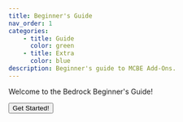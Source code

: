 ```yaml
---
title: Beginner's Guide
nav_order: 1
categories:
    - title: Guide
      color: green
    - title: Extra
      color: blue
description: Beginner's guide to MCBE Add-Ons.
---
```


Welcome to the Bedrock Beginner's Guide!

<Button link="introduction">Get Started!</Button>
